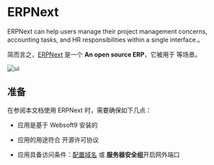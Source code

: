 # ERPNext

ERPNext can help users manage their project management concerns, accounting tasks, and HR responsibilities within a single interface.。  

简而言之，[ERPNext](https://erpnext.com/) 是一个 **An open source ERP**，它被用于   等场景。   


![ui](http://libs.websoft9.com/Websoft9/DocsPicture/en/erpnext/erpnext-adminui-websoft9.png)


## 准备

在参阅本文档使用 ERPNext 时，需要确保如下几点：

- 应用是基于 Websoft9 安装的

- 应用的用途符合 [](https://some_license_url) 开源许可协议

- 应用具备访问条件：[配置域名](./guide/appsetdomain) 或 **服务器安全组**开启网外端口
